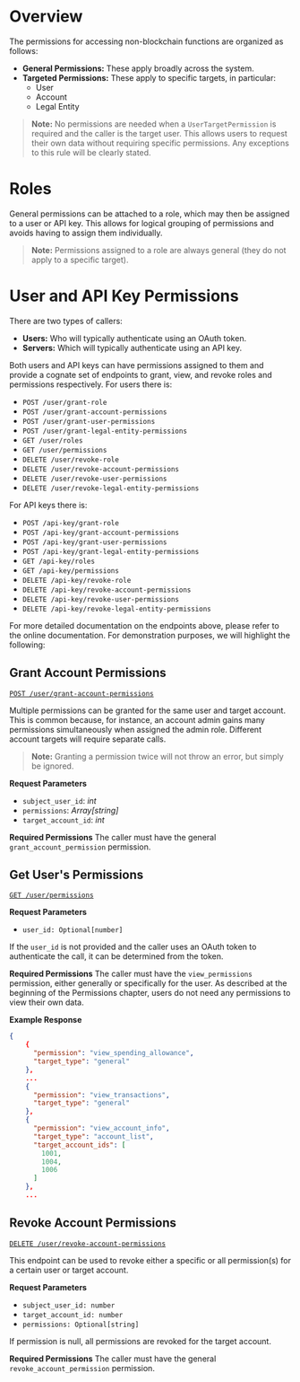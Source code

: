 # Overview

The permissions for accessing non-blockchain functions are organized as follows:

- **General Permissions:** These apply broadly across the system.
- **Targeted Permissions:** These apply to specific targets, in particular:
    - User
    - Account
    - Legal Entity

> **Note:** No permissions are needed when a `UserTargetPermission` is required and the caller is the target user. This allows users to request their own data without requiring specific permissions. Any exceptions to this rule will be clearly stated.

# Roles

General permissions can be attached to a role, which may then be assigned to a user or API key. This allows for logical grouping of permissions and avoids having to assign them individually.

> **Note:** Permissions assigned to a role are always general (they do not apply to a specific target).

# User and API Key Permissions

There are two types of callers:

- **Users:** Who will typically authenticate using an OAuth token.
- **Servers:** Which will typically authenticate using an API key.

Both users and API keys can have permissions assigned to them and provide a cognate set of endpoints to grant, view, and revoke roles and permissions respectively. For users there is:

- `POST /user/grant-role`
- `POST /user/grant-account-permissions`
- `POST /user/grant-user-permissions`
- `POST /user/grant-legal-entity-permissions`
- `GET /user/roles`
- `GET /user/permissions`
- `DELETE /user/revoke-role`
- `DELETE /user/revoke-account-permissions`
- `DELETE /user/revoke-user-permissions`
- `DELETE /user/revoke-legal-entity-permissions`

For API keys there is:

- `POST /api-key/grant-role`
- `POST /api-key/grant-account-permissions`
- `POST /api-key/grant-user-permissions`
- `POST /api-key/grant-legal-entity-permissions`
- `GET /api-key/roles`
- `GET /api-key/permissions`
- `DELETE /api-key/revoke-role`
- `DELETE /api-key/revoke-account-permissions`
- `DELETE /api-key/revoke-user-permissions`
- `DELETE /api-key/revoke-legal-entity-permissions`

For more detailed documentation on the endpoints above, please refer to the online documentation. For demonstration purposes, we will highlight the following:

## Grant Account Permissions
[`POST /user/grant-account-permissions`](https://api.dev.deltacrypt.net/docs#/user_permissions/grant_account_permissions_user_grant_account_permissions_post)

Multiple permissions can be granted for the same user and target account. This is common because, for instance, an account admin gains many permissions simultaneously when assigned the admin role. Different account targets will require separate calls.

> **Note:** Granting a permission twice will not throw an error, but simply be ignored.

**Request Parameters**

- `subject_user_id`: *int*
- `permissions`: *Array[string]*
- `target_account_id`: *int*

**Required Permissions**
The caller must have the general `grant_account_permission` permission.

## Get User's Permissions
[`GET /user/permissions`](https://api.dev.deltacrypt.net/docs#/user_permissions/get_user_permissions_user_permissions_get)

**Request Parameters**

- `user_id: Optional[number]`

If the `user_id` is not provided and the caller uses an OAuth token to authenticate the call, it can be determined from the token.

**Required Permissions**
The caller must have the `view_permissions` permission, either generally or specifically for the user. As described at the beginning of the Permissions chapter, users do not need any permissions to view their own data.

**Example Response**
```json
{
    {
      "permission": "view_spending_allowance",
      "target_type": "general"
    },
    ...
    {
      "permission": "view_transactions",
      "target_type": "general"
    },
    {
      "permission": "view_account_info",
      "target_type": "account_list",
      "target_account_ids": [
        1001,
        1004,
        1006
      ]
    },
    ...
```

## Revoke Account Permissions
[`DELETE /user/revoke-account-permissions`](https://api.dev.deltacrypt.net/docs#/user_permissions/revoke_account_permissions_user_revoke_account_permissions_delete)

This endpoint can be used to revoke either a specific or all permission(s) for a certain user or target account.

**Request Parameters**

- `subject_user_id: number`
- `target_account_id: number`
- `permissions: Optional[string]`

If permission is null, all permissions are revoked for the target account.

**Required Permissions**
The caller must have the general `revoke_account_permission` permission.
